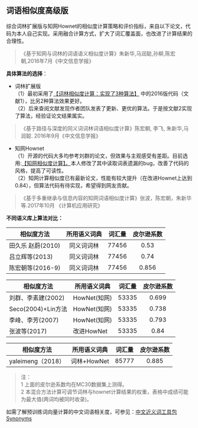 ## 词语相似度高级版
综合词林扩展版与知网Hownet的相似度计算策略和评价指标，来自以下论文，代码为本人自己实现。采用融合计算方式，扩大了词汇覆盖面，也改进了计算结果的合理性。</br>
> 《基于知网与词林的词语语义相似度计算》朱新华,马润聪,孙柳,陈宏朝,2016年7月《中文信息学报》</br>

**具体算法的选择**：</br>
+ 词林扩展版</br>
（1）最初采用了[【词林相似度计算：实现了3种算法】](https://github.com/ashengtx/CilinSimilarity)
中的2016版代码（文献1），比另2种算法效果更好。</br>
（2）后来查阅文献发现作者团队发表了更新、更优的算法。于是按文献2实现了算法，经验证论文结果属实。
> 《基于路径与深度的同义词词林词语相似度计算》陈宏朝, 李飞, 朱新华,马润聪. 2016年9月《中文信息学报》</br>

+ 知网Hownet</br>
（1）开源的代码大多均参考刘群的论文，但效果与主观感受有差距。目前选用:[【知网相似度计算】。](https://github.com/240400968/hownet-similarity)本人修改了其中读取词表遗漏的bug，改善了代码的风格，提高了可读性。</br>
（2）知网计算相似度已有最新论文，性能有较大提升（在改进Hownet上达到0.84），但算法代码有待实现，希望得到网友贡献。
> 《基于多重继承与信息内容的知网词语相似度计算》张波，陈宏朝，朱新华等.2017年10月 《计算机应用研究》</br>

**不同语义库上算法对比：**

|相似度方法|所用语义词典|词汇量|皮尔逊系数|
|------------|:--:|:-:|:-:|
|田久乐 赵蔚(2010)	|同义词词林	|77456	|0.53|
|吕立辉等(2013)	|同义词词林	|77456|	0.74|
|陈宏朝等(2016-9)	|同义词词林|	77456|	0.856|

|相似度方法|所用语义词典|词汇量|皮尔逊系数|
|------------|---------|:-:|:-:|
|刘群、李素建(2002)|HowNet(知网)|	53335|0.699|
|Seco(2004)+Lin方法|HowNet(知网)|	53335|0.738|
|李峰、李芳(2007)|	HowNet(知网)|	53335|	0.793|
|张波等(2017)|改进HowNet|	53335	|0.84|

|相似度方法|所用语义词典|词汇量|皮尔逊系数|
|------------|---------|:-:|:-:|
|yaleimeng（2018）|词林+HowNet|85777	|0.885|
>注：</br>
1 上面的皮尔逊系数均在MC30数据集上测得。</br>
2 本混合方法计算可调节词林与hownet计算结果的权重，表格中成绩可能为最大值(两词均被同时收录)。</br>

如需了解预训练词向量计算的中文词语相关度，可参见：[中文近义词工具包Synonyms](https://github.com/huyingxi/Synonyms)
